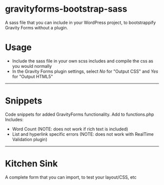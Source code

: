 # gravityforms-bootstrap-sass
A sass file that you can include in your WordPress project, to bootstrappify Gravity Forms without a plugin.

# Usage
- Include the sass file in your own scss includes and compile the css as you would normally
- In the Gravity Forms plugin settings, select *No* for "Output CSS" and *Yes* for "Output HTML5" 

-----------------
# Snippets
Code snippets for added GravityForms functionality. Add to functions.php
Includes:
- Word Count (NOTE: does not work if rich text is included)
- List and hyperlink specific errors (NOTE: does not work with RealTime Validation plugin)
----------------
# Kitchen Sink
A complete form that you can import, to test your layout/CSS, etc


